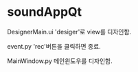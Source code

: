 # soundAppQt

DesignerMain.ui 'desiger'로 view를 디자인함.

event.py 'rec'버튼을 클릭하면 종료.

MainWindow.py 메인윈도우를 디자인함.
